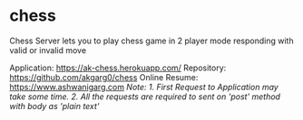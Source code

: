 # chess
Chess Server lets you to play chess game in 2 player mode responding with valid or invalid move

Application: https://ak-chess.herokuapp.com/
Repository: https://github.com/akgarg0/chess
Online Resume: https://www.ashwanigarg.com
*Note:*
*1. First Request to Application may take some time.*
*2. All the requests are required to sent on 'post' method with body as 'plain text'*